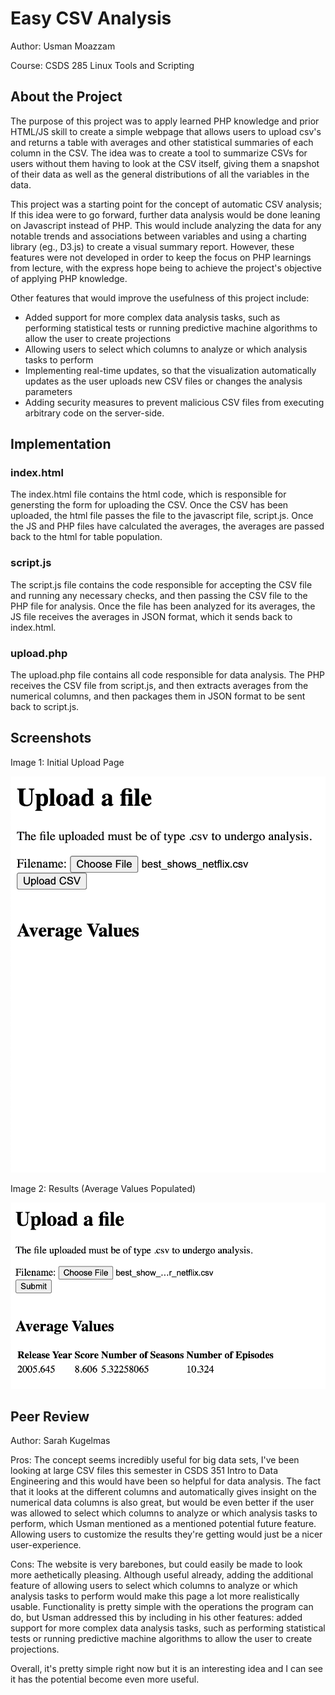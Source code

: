 # Easy CSV Analysis

Author: Usman Moazzam

Course: CSDS 285 Linux Tools and Scripting

## About the Project

The purpose of this project was to apply learned PHP knowledge and prior HTML/JS skill to create a simple webpage that allows users to upload csv's and returns a table with averages and other statistical summaries of each column in the CSV. The idea was to create a tool to summarize CSVs for users without them having to look at the CSV itself, giving them a snapshot of their data as well as the general distributions of all the variables in the data. 

This project was a starting point for the concept of automatic CSV analysis; If this idea were to go forward, further data analysis would be done leaning on Javascript instead of PHP. This would include analyzing the data for any notable trends and associations between variables and using a charting library (eg., D3.js) to create a visual summary report. However, these features were not developed in order to keep the focus on PHP learnings from lecture, with the express hope being to achieve the project's objective of applying PHP knowledge.

Other features that would improve the usefulness of this project include:

* Added support for more complex data analysis tasks, such as performing statistical tests or running predictive machine algorithms to allow the user to create projections
* Allowing users to select which columns to analyze or which analysis tasks to perform
* Implementing real-time updates, so that the visualization automatically updates as the user uploads new CSV files or changes the analysis parameters
* Adding security measures to prevent malicious CSV files from executing arbitrary code on the server-side.

## Implementation

### index.html

The index.html file contains the html code, which is responsible for genersting the form for uploading the CSV. Once the CSV has been uploaded, the html file passes the file to the javascript file, script.js. Once the JS and PHP files have calculated the averages, the averages are passed back to the html for table population.

### script.js

The script.js file contains the code responsible for accepting the CSV file and running any necessary checks, and then passing the CSV file to the PHP file for analysis. Once the file has been analyzed for its averages, the JS file receives the averages in JSON format, which it sends back to index.html.

### upload.php

The upload.php file contains all code responsible for data analysis. The PHP receives the CSV file from script.js, and then extracts averages from the numerical columns, and then packages them in JSON format to be sent back to script.js.

## Screenshots

Image 1: Initial Upload Page

![Image 1: Initial Upload Page](/img/InitialUploadPage.png)

Image 2: Results (Average Values Populated)

![Image 2: Initial Upload Page](/img/WorkingScreenshot.png)

## Peer Review

Author: Sarah Kugelmas

Pros:
  The concept seems incredibly useful for big data sets, I've been looking at large CSV files this semester in CSDS 351 Intro to Data Engineering and this would have been so helpful for data analysis.
  The fact that it looks at the different columns and automatically gives insight on the numerical data columns is also great, but would be even better if the user was allowed to select which columns to analyze or which analysis tasks to perform, which Usman mentioned as a mentioned potential future feature. Allowing users to customize the results they're getting would just be a nicer user-experience.

Cons:
  The website is very barebones, but could easily be made to look more aethetically pleasing.
  Although useful already, adding the additional feature of allowing users to select which columns to analyze or which analysis tasks to perform would make this page a lot more realistically usable.
  Functionality is pretty simple with the operations the program can do, but Usman addressed this by including in his other features: added support for more complex data analysis tasks, such as performing statistical tests or running predictive machine algorithms to allow the user to create projections.

Overall, it's pretty simple right now but it is an interesting idea and I can see it has the potential become even more useful.
